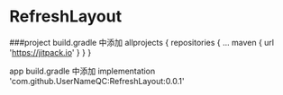 # RefreshLayout
###project build.gradle 中添加
allprojects {
		repositories {
			...
			maven { url 'https://jitpack.io' }
		}
	}

app  build.gradle 中添加
implementation 'com.github.UserNameQC:RefreshLayout:0.0.1'
